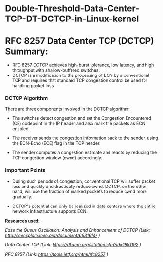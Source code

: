 # Double-Threshold-Data-Center-TCP-DT-DCTCP-in-Linux-kernel

# RFC 8257 Data Center TCP (DCTCP) Summary:

* RFC 8257 DCTCP achieves high-burst tolerance, low latency, and high throughput with shallow-buffered switches. 
* DCTCP is a modification to the processing
   of ECN by a conventional TCP and requires that standard TCP
   congestion control be used for handling packet loss.

### DCTCP Algorithm

   There are three components involved in the DCTCP algorithm:

   *  The switches detect
      congestion and set the Congestion Encountered (CE) codepoint in
      the IP header and also mark the packets as ECN enabled.

   *  The receiver sends the congestion information back to the sender,
      using the ECN-Echo (ECE) flag in the TCP header.

   * The sender computes a congestion estimate and reacts by reducing
      the TCP congestion window (cwnd) accordingly.

### Important Points

* During such periods of
   congestion, conventional TCP will suffer packet loss and quickly and
   drastically reduce cwnd.  DCTCP, on the other hand, will use the
   fraction of marked packets to reduce cwnd more gradually.


* DCTCP's
   potential can only be realized in data centers where the entire
   network infrastructure supports ECN.

**Resources used:**

*Ease the Queue Oscillation: Analysis and Enhancement of DCTCP (Link:
http://ieeexplore.ieee.org/document/6681614/ )*

*Data Center TCP (Link: https://dl.acm.org/citation.cfm?id=1851192 )*

*RFC 8257 (Link: https://tools.ietf.org/html/rfc8257 )*


